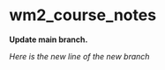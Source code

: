 # wm2_course_notes

<strong>Update main branch.</strong>

<em> Here is the new line of the new branch</em>